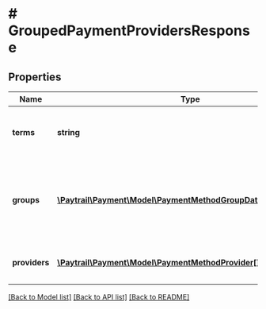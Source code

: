 # # GroupedPaymentProvidersResponse

## Properties

Name | Type | Description | Notes
------------ | ------------- | ------------- | -------------
**terms** | **string** | Localized text with a link to payment terms |
**groups** | [**\Paytrail\Payment\Model\PaymentMethodGroupDataWithProviders[]**](PaymentMethodGroupDataWithProviders.md) | Payment method group data for all of groups that are included in the query |
**providers** | [**\Paytrail\Payment\Model\PaymentMethodProvider[]**](PaymentMethodProvider.md) | A flat list of payment method providers |

[[Back to Model list]](../../README.md#models) [[Back to API list]](../../README.md#endpoints) [[Back to README]](../../README.md)
